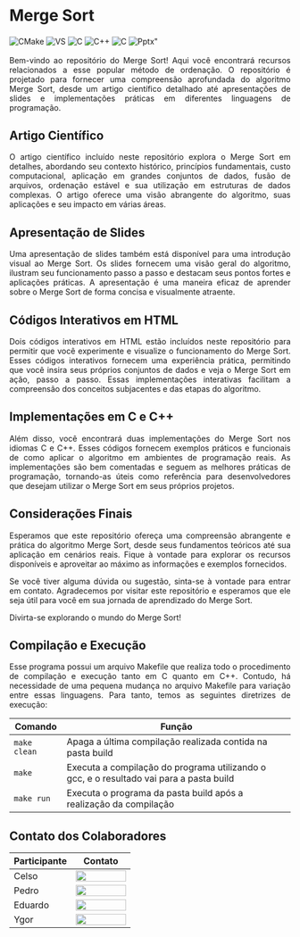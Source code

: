 # Merge Sort

<div style="display: inline_block">
  
  <img align="center" alt="CMake" src="https://img.shields.io/badge/Linux-FCC624?style=for-the-badge&logo=linux&logoColor=black" />
  <img align="center" alt="VS" src="https://img.shields.io/badge/Visual_Studio_Code-0078D4?style=for-the-badge&logo=visual%20studio%20code&logoColor=white" />
  <img align="center" alt="C" src="https://img.shields.io/badge/C-00599C?style=for-the-badge&logo=c&logoColor=white" />
  <img align="center" alt="C++" src="https://img.shields.io/badge/C%2B%2B-00599C?style=for-the-badge&logo=c%2B%2B&logoColor=white" />
  <img align="center" alt="C" src="https://img.shields.io/badge/Overleaf-47A141?style=for-the-badge&logo=Overleaf&logoColor=white" />
  <img align="center" alt=Pptx" src="https://img.shields.io/badge/Microsoft_PowerPoint-B7472A?style=for-the-badge&logo=microsoft-powerpoint&logoColor=white" />
  
</div><br/>

<div align="justify">           
Bem-vindo ao repositório do Merge Sort! Aqui você encontrará recursos relacionados a esse popular método de ordenação. O repositório é projetado para fornecer uma compreensão aprofundada do algoritmo Merge Sort, desde um artigo científico detalhado até apresentações de slides e implementações práticas em diferentes linguagens de programação.
</div>
                    
## Artigo Científico

<div align="justify">
O artigo científico incluído neste repositório explora o Merge Sort em detalhes, abordando seu contexto histórico, princípios fundamentais, custo computacional, aplicação em grandes conjuntos de dados, fusão de arquivos, ordenação estável e sua utilização em estruturas de dados complexas. O artigo oferece uma visão abrangente do algoritmo, suas aplicações e seu impacto em várias áreas.
</div>
                    
## Apresentação de Slides
                    
<div align="justify">
Uma apresentação de slides também está disponível para uma introdução visual ao Merge Sort. Os slides fornecem uma visão geral do algoritmo, ilustram seu funcionamento passo a passo e destacam seus pontos fortes e aplicações práticas. A apresentação é uma maneira eficaz de aprender sobre o Merge Sort de forma concisa e visualmente atraente.
</div>
                    
## Códigos Interativos em HTML
                    
<div align="justify">
Dois códigos interativos em HTML estão incluídos neste repositório para permitir que você experimente e visualize o funcionamento do Merge Sort. Esses códigos interativos fornecem uma experiência prática, permitindo que você insira seus próprios conjuntos de dados e veja o Merge Sort em ação, passo a passo. Essas implementações interativas facilitam a compreensão dos conceitos subjacentes e das etapas do algoritmo.
</div>
                    
## Implementações em C e C++
                    
<div align="justify">
Além disso, você encontrará duas implementações do Merge Sort nos idiomas C e C++. Esses códigos fornecem exemplos práticos e funcionais de como aplicar o algoritmo em ambientes de programação reais. As implementações são bem comentadas e seguem as melhores práticas de programação, tornando-as úteis como referência para desenvolvedores que desejam utilizar o Merge Sort em seus próprios projetos.
</div>
                    
## Considerações Finais
                    
<div align="justify">
Esperamos que este repositório ofereça uma compreensão abrangente e prática do algoritmo Merge Sort, desde seus fundamentos teóricos até sua aplicação em cenários reais. Fique à vontade para explorar os recursos disponíveis e aproveitar ao máximo as informações e exemplos fornecidos.

Se você tiver alguma dúvida ou sugestão, sinta-se à vontade para entrar em contato. Agradecemos por visitar este repositório e esperamos que ele seja útil para você em sua jornada de aprendizado do Merge Sort.

Divirta-se explorando o mundo do Merge Sort!
</div>
                    
## Compilação e Execução 

<p align="justify">
Esse programa possui um arquivo Makefile que realiza todo o procedimento de compilação e execução tanto em C quanto em C++. Contudo, há necessidade de uma pequena mudança no arquivo Makefile para variação entre essas linguagens. Para tanto, temos as seguintes diretrizes de execução:
</p>

| Comando                |  Função                                                                                               |                     
| -----------------------| ------------------------------------------------------------------------------------------------------|
|  `make clean`          | Apaga a última compilação realizada contida na pasta build                                            |
|  `make`                | Executa a compilação do programa utilizando o gcc, e o resultado vai para a pasta build               |
|  `make run`            | Executa o programa da pasta build após a realização da compilação                                     |
                    
## Contato dos Colaboradores

| Participante           |  Contato                                                                                               |                     
| -----------------------| ------------------------------------------------------------------------------------------------------|
|  Celso                 | <a href="https://t.me/celso_vsf"><img align="center" height="20px" width="90px" src="https://img.shields.io/badge/Telegram-2CA5E0?style=for-the-badge&logo=telegram&logoColor=white"/>                                       			       |
|  Pedro                 | <a href="https://t.me/phpdias"><img align="center" height="20px" width="90px" src="https://img.shields.io/badge/Telegram-2CA5E0?style=for-the-badge&logo=telegram&logoColor=white"/>                                       			       |
|  Eduardo               | <a href="https://t.me/"><img align="center" height="20px" width="90px" src="https://img.shields.io/badge/Telegram-2CA5E0?style=for-the-badge&logo=telegram&logoColor=white"/>                                       			       |
|  Ygor               | <a href="https://t.me/"><img align="center" height="20px" width="90px" src="https://img.shields.io/badge/Telegram-2CA5E0?style=for-the-badge&logo=telegram&logoColor=white"/>                                       			       |

